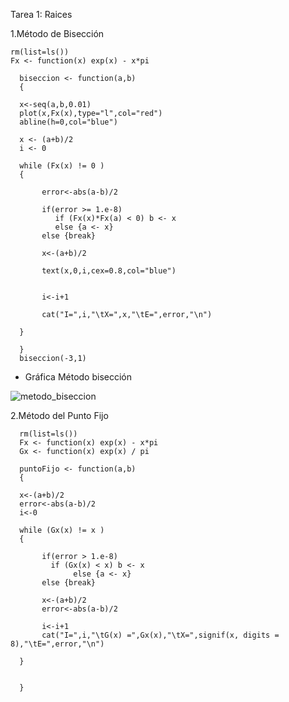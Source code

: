 
Tarea 1: Raices

1.Método de Bisección 


    rm(list=ls())
    Fx <- function(x) exp(x) - x*pi

      biseccion <- function(a,b) 
      {
      
      x<-seq(a,b,0.01)
      plot(x,Fx(x),type="l",col="red")
      abline(h=0,col="blue")
      
      x <- (a+b)/2
      i <- 0
      
      while (Fx(x) != 0 ) 
      {   
     
           error<-abs(a-b)/2
      
           if(error >= 1.e-8)
              if (Fx(x)*Fx(a) < 0) b <- x 
              else {a <- x}
           else {break}  
           
           x<-(a+b)/2
            
           text(x,0,i,cex=0.8,col="blue")
           
           
           i<-i+1
           
           cat("I=",i,"\tX=",x,"\tE=",error,"\n")
      
      }

      }
      biseccion(-3,1)







- Gráfica Método bisección 


![metodo_biseccion](https://user-images.githubusercontent.com/46997659/52247924-e5bde900-28b9-11e9-9980-5f0a6189a55b.png)



2.Método del Punto Fijo


      rm(list=ls())
      Fx <- function(x) exp(x) - x*pi
      Gx <- function(x) exp(x) / pi
      
      puntoFijo <- function(a,b) 
      {
      
      x<-(a+b)/2
      error<-abs(a-b)/2
      i<-0
      
      while (Gx(x) != x ) 
      {    
          
           if(error > 1.e-8)
             if (Gx(x) < x) b <- x 
                  else {a <- x}
           else {break}  
           
           x<-(a+b)/2
           error<-abs(a-b)/2
          
           i<-i+1
           cat("I=",i,"\tG(x) =",Gx(x),"\tX=",signif(x, digits = 8),"\tE=",error,"\n")
      
      }
      
      
      }





